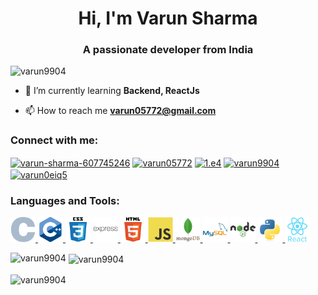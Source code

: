 <h1 align="center">Hi, I'm Varun Sharma</h1>
<h3 align="center">A passionate developer from India</h3>

<p align="left"> <img src="https://komarev.com/ghpvc/?username=varun9904&label=Profile%20views&color=0e75b6&style=flat" alt="varun9904" /> </p>

- 🌱 I’m currently learning **Backend, ReactJs**

- 📫 How to reach me **varun05772@gmail.com**

<h3 align="left">Connect with me:</h3>
<p align="left">
<a href="https://linkedin.com/in/varun-sharma-607745246" target="blank"><img align="center" src="https://raw.githubusercontent.com/rahuldkjain/github-profile-readme-generator/master/src/images/icons/Social/linked-in-alt.svg" alt="varun-sharma-607745246" height="30" width="40" /></a>
<a href="https://www.codechef.com/users/varun05772" target="blank"><img align="center" src="https://cdn.jsdelivr.net/npm/simple-icons@3.1.0/icons/codechef.svg" alt="varun05772" height="30" width="40" /></a>
<a href="https://codeforces.com/profile/1.e4" target="blank"><img align="center" src="https://raw.githubusercontent.com/rahuldkjain/github-profile-readme-generator/master/src/images/icons/Social/codeforces.svg" alt="1.e4" height="30" width="40" /></a>
<a href="https://www.leetcode.com/varun9904" target="blank"><img align="center" src="https://raw.githubusercontent.com/rahuldkjain/github-profile-readme-generator/master/src/images/icons/Social/leet-code.svg" alt="varun9904" height="30" width="40" /></a>
<a href="https://auth.geeksforgeeks.org/user/varun0eiq5" target="blank"><img align="center" src="https://raw.githubusercontent.com/rahuldkjain/github-profile-readme-generator/master/src/images/icons/Social/geeks-for-geeks.svg" alt="varun0eiq5" height="30" width="40" /></a>
</p>

<h3 align="left">Languages and Tools:</h3>
<p align="left"> <a href="https://www.cprogramming.com/" target="_blank" rel="noreferrer"> <img src="https://raw.githubusercontent.com/devicons/devicon/master/icons/c/c-original.svg" alt="c" width="40" height="40"/> </a> <a href="https://www.w3schools.com/cpp/" target="_blank" rel="noreferrer"> <img src="https://raw.githubusercontent.com/devicons/devicon/master/icons/cplusplus/cplusplus-original.svg" alt="cplusplus" width="40" height="40"/> </a> <a href="https://www.w3schools.com/css/" target="_blank" rel="noreferrer"> <img src="https://raw.githubusercontent.com/devicons/devicon/master/icons/css3/css3-original-wordmark.svg" alt="css3" width="40" height="40"/> </a> <a href="https://expressjs.com" target="_blank" rel="noreferrer"> <img src="https://raw.githubusercontent.com/devicons/devicon/master/icons/express/express-original-wordmark.svg" alt="express" width="40" height="40"/> </a> <a href="https://www.w3.org/html/" target="_blank" rel="noreferrer"> <img src="https://raw.githubusercontent.com/devicons/devicon/master/icons/html5/html5-original-wordmark.svg" alt="html5" width="40" height="40"/> </a> <a href="https://developer.mozilla.org/en-US/docs/Web/JavaScript" target="_blank" rel="noreferrer"> <img src="https://raw.githubusercontent.com/devicons/devicon/master/icons/javascript/javascript-original.svg" alt="javascript" width="40" height="40"/> </a> <a href="https://www.mongodb.com/" target="_blank" rel="noreferrer"> <img src="https://raw.githubusercontent.com/devicons/devicon/master/icons/mongodb/mongodb-original-wordmark.svg" alt="mongodb" width="40" height="40"/> </a> <a href="https://www.mysql.com/" target="_blank" rel="noreferrer"> <img src="https://raw.githubusercontent.com/devicons/devicon/master/icons/mysql/mysql-original-wordmark.svg" alt="mysql" width="40" height="40"/> </a> <a href="https://nodejs.org" target="_blank" rel="noreferrer"> <img src="https://raw.githubusercontent.com/devicons/devicon/master/icons/nodejs/nodejs-original-wordmark.svg" alt="nodejs" width="40" height="40"/> </a> <a href="https://www.python.org" target="_blank" rel="noreferrer"> <img src="https://raw.githubusercontent.com/devicons/devicon/master/icons/python/python-original.svg" alt="python" width="40" height="40"/> </a> <a href="https://reactjs.org/" target="_blank" rel="noreferrer"> <img src="https://raw.githubusercontent.com/devicons/devicon/master/icons/react/react-original-wordmark.svg" alt="react" width="40" height="40"/> </a> </p>

<p><img align="left" src="https://github-readme-stats.vercel.app/api/top-langs?username=varun9904&show_icons=true&locale=en&layout=compact" alt="varun9904" /></p>

<p>&nbsp;<img align="center" src="https://github-readme-stats.vercel.app/api?username=varun9904&show_icons=true&locale=en" alt="varun9904" /></p>

<p><img align="center" src="https://github-readme-streak-stats.herokuapp.com/?user=varun9904&" alt="varun9904" /></p>
